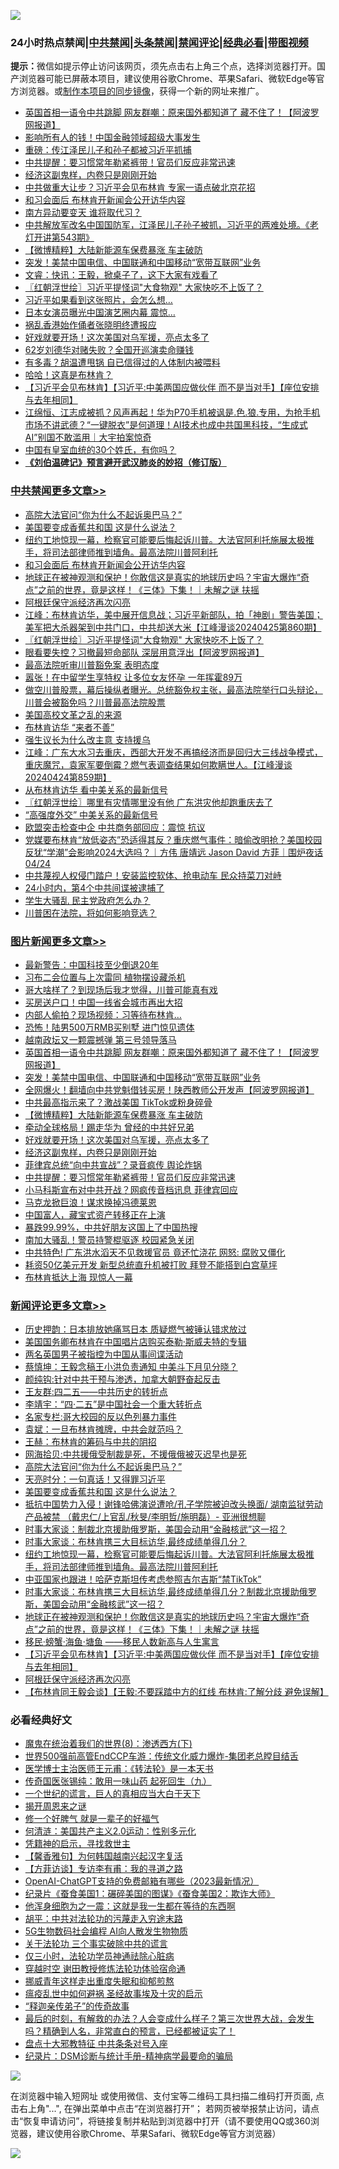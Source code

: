 ![](https://raw.githubusercontent.com/jsvpn/jsproxy/dev/64photo/fqnews-qr.jpg)

<div id="tt">
<h3>24小时热点禁闻|<a href="#%E4%B8%AD%E5%85%B1%E7%A6%81%E9%97%BB%E6%9B%B4%E5%A4%9A%E6%96%87%E7%AB%A0">中共禁闻</a>|<a href="#%E5%9B%BE%E7%89%87%E6%96%B0%E9%97%BB%E6%9B%B4%E5%A4%9A%E6%96%87%E7%AB%A0">头条禁闻</a>|<a href="#%E6%96%B0%E9%97%BB%E8%AF%84%E8%AE%BA%E6%9B%B4%E5%A4%9A%E6%96%87%E7%AB%A0">禁闻评论|<a href="#%E5%BF%85%E7%9C%8B%E7%BB%8F%E5%85%B8%E5%A5%BD%E6%96%87">经典必看</a>|<a href="https://9290254.xyz/3" target="_blank">带图视频</a></h3>
<div><b>提示：</b>微信如提示停止访问该网页，须先点击右上角三个点，选择浏览器打开。国产浏览器可能已屏蔽本项目，建议使用谷歌Chrome、苹果Safari、微软Edge等官方浏览器。或<a href="%E5%88%B6%E4%BD%9Cgit%E7%A6%81%E9%97%BB%E9%95%9C%E5%83%8F.md">制作本项目的同步镜像</a>，获得一个新的网址来推广。</div>
<ul>

<li><a href="/topimagenews/20240426/2029432.md">英国首相一语令中共跳脚 网友群嘲：原来国外都知道了 藏不住了！【阿波罗网报道】</a></li>
<li><a href="/finance/20240426/2029350.md">影响所有人的钱！中国金融领域超级大事发生</a></li>
<li><a href="/ccpdope/20240426/2029528.md">重磅：传江泽民儿子和孙子都被习近平抓捕</a></li>
<li><a href="/topimagenews/20240426/2029298.md">中共提醒：要习惯常年勒紧裤带！官员们反应非常迅速</a></li>
<li><a href="/topimagenews/20240426/2029329.md">经济这副鬼样，内卷只是刚刚开始</a></li>
<li><a href="/baitai/20240426/2029477.md">中共做重大让步？习近平会见布林肯 专家一语点破北京花招</a></li>
<li><a href="/cbnews/20240426/2029550.md">和习会面后 布林肯开新闻会公开访华内容</a></li>
<li><a href="/ccpdope/20240426/2029524.md">南方异动要变天 谁将取代习？</a></li>
<li><a href="/sohnews/20240426/2029436.md">中共解放军改名中国国防军，江泽民儿子孙子被抓，习近平的两难处境。《老灯开讲第543期》</a></li>
<li><a href="/topimagenews/20240426/2029362.md">【微博精粹】大陆新能源车保费暴涨 车主破防</a></li>
<li><a href="/topimagenews/20240426/2029401.md">突发！美禁中国电信、中国联通和中国移动“宽带互联网”业务</a></li>
<li><a href="/sohnews/20240426/2029442.md">文睿：快讯：王毅，掀桌子了，这下大家有戏看了</a></li>
<li><a href="/cbnews/20240426/2029387.md">〖红朝浮世绘〗习近平提怪词&quot;大食物观&quot; 大家快吃不上饭了？</a></li>
<li><a href="/comments/20240426/2029411.md">习近平如果看到这张照片，会怎么想…</a></li>
<li><a href="/yule/20240426/2029355.md">日本女演员曝光中国演艺圈内幕 震惊…</a></li>
<li><a href="/sohnews/20240426/2029446.md">祸乱香港始作俑者张晓明终遭报应</a></li>
<li><a href="/topimagenews/20240426/2029330.md">好戏就要开场！这次美国对乌军援，亮点太多了</a></li>
<li><a href="/yule/20240426/2029393.md">62岁刘德华对赌失败？全国开巡演卖命赚钱</a></li>
<li><a href="/comments/20240426/2029332.md">有多毒？胡温遭甩锅 自已信得过的人体制内被喂料</a></li>
<li><a href="/cnnews/20240426/2029353.md">哈哈！这真是布林肯？</a></li>
<li><a href="/comments/20240426/2029488.md">【习近平会见布林肯】【习近平:中美两国应做伙伴 而不是当对手】【座位安排与去年相同】</a></li>
<li><a href="/sohnews/20240426/2029344.md">江绵恒、江志成被抓？风声再起！华为P70手机被讽是.色.狼.专用，为抢手机市场不讲武德？“一键脱衣”是何道理！AI技术也成中共国黑科技，“生成式AI”别国不敢滥用｜大宇拍案惊奇</a></li>
<li><a href="/lifebaike/20240426/2029402.md">中国有皇室血统的30个姓氏，有你吗？</a></li>
<li><b><a href="/comments/20200207/1272816.md" target="_blank">《刘伯温碑记》预言避开武汉肺炎的妙招（修订版）</a></b></li>
</ul>
</div>

<div class="catlist">
<h3><a href="/cbnews/" target="_blank">中共禁闻</a><span><a href="/cbnews/" target="_blank" rel="nofollow">更多文章>></a></span></h3>
<ul>
<li><a href="/comments/20240427/2029604.md" target="_blank">高院大法官问“你为什么不起诉奥巴马？”</a></li>
<li><a href="/comments/20240427/2029588.md" target="_blank">美国要变成香蕉共和国 这是什么说法？</a></li>
<li><a href="/comments/20240426/2029565.md" target="_blank">纽约工地惊现一幕，检察官可能要后悔起诉川普。大法官阿利托施展太极推手，将司法部律师推到墙角。最高法院川普阿利托</a></li>
<li><a href="/cbnews/20240426/2029550.md" target="_blank">和习会面后 布林肯开新闻会公开访华内容</a></li>
<li><a href="/comments/20240426/2029503.md" target="_blank">地球正在被神观测和保护！你敢信这是真实的地球历史吗？宇宙大爆炸“奇点”之前的世界，竟是这样！《三体》下集！｜未解之谜 扶摇</a></li>
<li><a href="/comments/20240426/2029486.md" target="_blank">阿根廷保守派经济再次闪亮</a></li>
<li><a href="/cbnews/20240426/2029407.md" target="_blank">江峰：布林肯访华，美中展开信息战；习近平新部队，拍「神剧」警告美国；美军把大杀器架到中共门口，中共却送大米【江峰漫谈20240425第860期】</a></li>
<li><a href="/cbnews/20240426/2029387.md" target="_blank">〖红朝浮世绘〗习近平提怪词&quot;大食物观&quot; 大家快吃不上饭了？</a></li>
<li><a href="/cbnews/20240426/2029384.md" target="_blank">眼看要失控？习撤最短命部队 深层用意浮出【阿波罗网报道】</a></li>
<li><a href="/comments/20240426/2029348.md" target="_blank">最高法院听审川普豁免案 表明态度</a></li>
<li><a href="/cbnews/20240426/2029273.md" target="_blank">嚣张！在中留学生享特权 让多位女友怀孕 一年挥霍89万</a></li>
<li><a href="/comments/20240426/2029268.md" target="_blank">做空川普股票，幕后操纵者曝光。总统豁免权主张，最高法院举行口头辩论，川普会被豁免吗？川普最高法院股票</a></li>
<li><a href="/comments/20240426/2029249.md" target="_blank">美国高校文革之乱的来源</a></li>
<li><a href="/comments/20240425/2029160.md" target="_blank">布林肯访华 “来者不善”</a></li>
<li><a href="/comments/20240425/2029139.md" target="_blank">强生议长为什么改主意 支持援乌</a></li>
<li><a href="/cbnews/20240425/2029074.md" target="_blank">江峰：广东大水习去重庆，西部大开发不再搞经济而是回归大三线战争模式，重庆魔咒，袁家军要倒霉？燃气表调查结果如何欺瞒世人。【江峰漫谈20240424第859期】</a></li>
<li><a href="/cbnews/20240425/2029059.md" target="_blank">从布林肯访华 看中美关系的最新信号</a></li>
<li><a href="/cbnews/20240425/2029023.md" target="_blank">〖红朝浮世绘〗哪里有灾情哪里没有他 广东洪灾他却跑重庆去了</a></li>
<li><a href="/cbnews/20240425/2028947.md" target="_blank">“高强度外交” 中美关系的最新信号</a></li>
<li><a href="/cbnews/20240425/2028929.md" target="_blank">欧盟突击检查中企 中共商务部回应：震惊 抗议</a></li>
<li><a href="/comments/20240425/2028923.md" target="_blank">党媒要布林肯“放低姿态”恐适得其反？重庆燃气事件：暗偷改明抢？美国校园反犹“学潮”会影响2024大选吗？｜方伟 唐靖远 Jason David 方菲｜围炉夜话 04/24</a></li>
<li><a href="/cbnews/20240425/2028912.md" target="_blank">中共蔑视人权侵门踏户！安装监控软体、抢电动车 民众持菜刀对峙</a></li>
<li><a href="/cbnews/20240425/2028894.md" target="_blank">24小时内，第4个中共间谍被逮捕了</a></li>
<li><a href="/comments/20240425/2028885.md" target="_blank">学生大骚乱 民主党政府怎么办？</a></li>
<li><a href="/comments/20240425/2028872.md" target="_blank">川普困在法院，将如何影响竞选？</a></li>

</ul>
</div>
<div class="catlist">
<h3><a href="/topimagenews/" target="_blank">图片新闻</a><span><a href="/topimagenews/" target="_blank" rel="nofollow">更多文章>></a></span></h3>
<ul>
<li><a href="/topimagenews/20240427/2029637.md" target="_blank">最新警告：中国科技至少倒退20年</a></li>
<li><a href="/topimagenews/20240427/2029636.md" target="_blank">习布二会位置与上次雷同 植物摆设藏杀机</a></li>
<li><a href="/topimagenews/20240427/2029630.md" target="_blank">哥大啥样了？到现场后我才觉得，川普可能真有戏</a></li>
<li><a href="/topimagenews/20240427/2029629.md" target="_blank">买房送户口！中国一线省会城市再出大招</a></li>
<li><a href="/topimagenews/20240427/2029618.md" target="_blank">内部人偷拍？现场视频：习等待布林肯…</a></li>
<li><a href="/topimagenews/20240427/2029617.md" target="_blank">恐怖！陆男500万RMB买别墅 进门惊见遗体</a></li>
<li><a href="/topimagenews/20240427/2029616.md" target="_blank">越南政坛又一颗震撼弹 第三号领导落马</a></li>
<li><a href="/topimagenews/20240426/2029432.md" target="_blank">英国首相一语令中共跳脚 网友群嘲：原来国外都知道了 藏不住了！【阿波罗网报道】</a></li>
<li><a href="/topimagenews/20240426/2029401.md" target="_blank">突发！美禁中国电信、中国联通和中国移动“宽带互联网”业务</a></li>
<li><a href="/topimagenews/20240426/2029388.md" target="_blank">全网爆火！翻墙向中共党魁借钱买房！陕西教师公开发声【阿波罗网报道】</a></li>
<li><a href="/topimagenews/20240426/2029375.md" target="_blank">中共最高指示来了？激战美国 TikTok或粉身碎骨</a></li>
<li><a href="/topimagenews/20240426/2029362.md" target="_blank">【微博精粹】大陆新能源车保费暴涨 车主破防</a></li>
<li><a href="/topimagenews/20240426/2029349.md" target="_blank">牵动全球格局！踢走华为 曾经的中共好兄弟</a></li>
<li><a href="/topimagenews/20240426/2029330.md" target="_blank">好戏就要开场！这次美国对乌军援，亮点太多了</a></li>
<li><a href="/topimagenews/20240426/2029329.md" target="_blank">经济这副鬼样，内卷只是刚刚开始</a></li>
<li><a href="/topimagenews/20240426/2029315.md" target="_blank">菲律宾总统“向中共宣战”？录音疯传 舆论炸锅</a></li>
<li><a href="/topimagenews/20240426/2029298.md" target="_blank">中共提醒：要习惯常年勒紧裤带！官员们反应非常迅速</a></li>
<li><a href="/topimagenews/20240426/2029282.md" target="_blank">小马科斯宣布对中共开战？网疯传音档讯息 菲律宾回应</a></li>
<li><a href="/topimagenews/20240426/2029281.md" target="_blank">马克龙掀巨浪！谋求换掉冯德莱恩</a></li>
<li><a href="/topimagenews/20240426/2029272.md" target="_blank">中国富人，藏宝式资产转移正在上演</a></li>
<li><a href="/topimagenews/20240425/2029225.md" target="_blank">暴跌99.99%，中共好朋友这国上了中国热搜</a></li>
<li><a href="/topimagenews/20240425/2029180.md" target="_blank">南加大骚乱！警员持警棍驱逐 校园紧急关闭</a></li>
<li><a href="/topimagenews/20240425/2029158.md" target="_blank">中共特色! 广东洪水滔天不见救援官员 竟还忙浇花 网怒: 腐败又僵化</a></li>
<li><a href="/topimagenews/20240425/2029157.md" target="_blank">耗资50亿美元开发 新型总统直升机被打败 拜登不能搭到白宫草坪</a></li>
<li><a href="/topimagenews/20240425/2029145.md" target="_blank">布林肯抵达上海 现惊人一幕</a></li>

</ul>
</div>
<div class="catlist">
<h3><a href="/comments/" target="_blank">新闻评论</a><span><a href="/comments/" target="_blank" rel="nofollow">更多文章>></a></span></h3>
<ul>
<li><a href="/comments/20240427/2029638.md" target="_blank">历史押韵：日本排放她痛骂日本 质疑燃气被锤认错求放过</a></li>
<li><a href="/comments/20240427/2029628.md" target="_blank">美国国务卿布林肯在中国唱片店购买泰勒·斯威夫特的专辑</a></li>
<li><a href="/comments/20240427/2029627.md" target="_blank">两名英国男子被指控为中国从事间谍活动</a></li>
<li><a href="/comments/20240427/2029624.md" target="_blank">蔡慎坤：王毅念稿王小洪负责通知 中美斗下月见分晓？</a></li>
<li><a href="/comments/20240427/2029622.md" target="_blank">颜纯钩:针对中共干预与渗透，加拿大朝野奋起反击</a></li>
<li><a href="/comments/20240427/2029621.md" target="_blank">王友群:四二五——中共历史的转折点</a></li>
<li><a href="/comments/20240427/2029620.md" target="_blank">李靖宇：“四‧二五”是中国社会一个重大转折点</a></li>
<li><a href="/comments/20240427/2029619.md" target="_blank">名家专栏:哥大校园的反以色列暴力事件</a></li>
<li><a href="/comments/20240427/2029609.md" target="_blank">袁斌：一旦布林肯摊牌，中共会就范吗？</a></li>
<li><a href="/comments/20240427/2029608.md" target="_blank">王赫：布林肯的筹码与中共的阴招</a></li>
<li><a href="/comments/20240427/2029607.md" target="_blank">网海拾贝:中共援俄受制裁是死，不援俄俄被灭迟早也是死</a></li>
<li><a href="/comments/20240427/2029604.md" target="_blank">高院大法官问“你为什么不起诉奥巴马？”</a></li>
<li><a href="/comments/20240427/2029589.md" target="_blank">天亮时分：一句真话！又得罪习近平</a></li>
<li><a href="/comments/20240427/2029588.md" target="_blank">美国要变成香蕉共和国 这是什么说法？</a></li>
<li><a href="/comments/20240427/2029587.md" target="_blank">抵抗中国势力入侵！谢锋哈佛演说遭呛/孔子学院被迫改头换面/ 湖南监狱劳动产品被禁 （戴忠仁/上官乱/秋旻/李明哲/施明磊）- 亚洲很想聊</a></li>
<li><a href="/comments/20240427/2029568.md" target="_blank">时事大家谈：制裁北京援助俄罗斯，美国会动用“金融核武”这一招？</a></li>
<li><a href="/comments/20240427/2029567.md" target="_blank">时事大家谈：布林肯携三大目标访华,最终成绩单得几分？</a></li>
<li><a href="/comments/20240426/2029565.md" target="_blank">纽约工地惊现一幕，检察官可能要后悔起诉川普。大法官阿利托施展太极推手，将司法部律师推到墙角。最高法院川普阿利托</a></li>
<li><a href="/comments/20240426/2029552.md" target="_blank">中亚国家也跟进！哈萨克斯坦传考虑参照吉尔吉斯“禁TikTok”</a></li>
<li><a href="/comments/20240426/2029547.md" target="_blank">时事大家谈：布林肯携三大目标访华,最终成绩单得几分？制裁北京援助俄罗斯，美国会动用“金融核武”这一招？</a></li>
<li><a href="/comments/20240426/2029503.md" target="_blank">地球正在被神观测和保护！你敢信这是真实的地球历史吗？宇宙大爆炸“奇点”之前的世界，竟是这样！《三体》下集！｜未解之谜 扶摇</a></li>
<li><a href="/comments/20240426/2029499.md" target="_blank">移民·螃蟹·海鱼·塘鱼 ——移民人数新高与人生寓言</a></li>
<li><a href="/comments/20240426/2029488.md" target="_blank">【习近平会见布林肯】【习近平:中美两国应做伙伴 而不是当对手】【座位安排与去年相同】</a></li>
<li><a href="/comments/20240426/2029486.md" target="_blank">阿根廷保守派经济再次闪亮</a></li>
<li><a href="/comments/20240426/2029443.md" target="_blank">【布林肯同王毅会谈】【王毅:不要踩踏中方的红线 布林肯:了解分歧 避免误解】</a></li>

</ul>
</div>

<div class="catlist">
<h3>必看经典好文</h3>
<ul>
<li><a href="/topimagenews/20180527/948714.md" target="_blank">魔鬼在统治着我们的世界(8)：渗透西方(下)</a></li>
<li><a href="/comments/20220728/1764121.md" target="_blank">世界500强前高管EndCCP车游：传统文化威力爆炸-集团老总瞠目结舌</a></li>
<li><a href="/comments/20220826/1776760.md" target="_blank">医学博士主治医师王元甫：《转法轮》是一本天书</a></li>
<li><a href="/comments/20220214/1691990.md" target="_blank">传奇国医张锡纯：敢用一味山药 起死回生（九）</a></li>
<li><a href="/comments/20200621/1348067.md" target="_blank">一个世纪的谎言，巨人的真相应当大白于天下</a></li>
<li><a href="/lishi/20131130/662544.md" target="_blank">揭开周恩来之谜</a></li>
<li><a href="/funmedia/20200713/1359909.md" target="_blank">修一个好脾气 就是一辈子的好福气</a></li>
<li><a href="/comments/20230919/1935723.md" target="_blank">何清涟：美国共产主义2.0运动：性别多元化</a></li>
<li><a href="/tculture/xiulian/20150708/421752.md" target="_blank">凭籍神的启示，寻找救世主</a></li>
<li><a href="/bannedvideo/20210301/1495767.md" target="_blank">【馨香雅句】为何韩国越南兴起汉字复活</a></li>
<li><a href="/comments/20210804/1600181.md" target="_blank">【方菲访谈】专访李有甫：我的寻道之路</a></li>
<li><a href="/comments/20230515/1884431.md" target="_blank">OpenAI-ChatGPT支持的免费邮箱有哪些（2023最新情况）</a></li>
<li><a href="/comments/20210123/1473011.md" target="_blank">纪录片《蚕食美国1：碾碎美国的图谋》《蚕食美国2：欺诈大师》</a></li>
<li><a href="/topimagenews/20210219/1489990.md" target="_blank">他浑身细胞为之一震：这就是我一生都在等待的东西啊</a></li>
<li><a href="/cbnews/20200720/1363328.md" target="_blank">胡平：中共对法轮功的污蔑走入穷途末路</a></li>
<li><a href="/topimagenews/20200527/1335347.md" target="_blank">5G生物数码社会编程 AI向人散发生物物质</a></li>
<li><a href="/cbnews/20200703/1354907.md" target="_blank">关于法轮功 三个事实破除中共的谎言</a></li>
<li><a href="/health/20170626/780270.md" target="_blank">仅三小时，法轮功学员神通祛除心脏病</a></li>
<li><a href="/comments/20200511/1322384.md" target="_blank">穿越时空 谢田教授修炼法轮功体验宿命通</a></li>
<li><a href="/aomi/life/20240330/2018911.md" target="_blank">挪威青年这样走出重度失眠和抑郁煎熬</a></li>
<li><a href="/comments/20200618/1346823.md" target="_blank">瘟疫乱世中如何避祸 圣经故事埃及十灾的启示</a></li>
<li><a href="/tculture/20121214/86862.md" target="_blank">“释迦亲传弟子”的传奇故事</a></li>
<li><a href="/comments/20221021/1800167.md" target="_blank">最后的时刻，有解救的办法？人会变成什么样子？第三次世界大战，会发生吗？精确到人名，非常直白的预言，已经都被证实了！</a></li>
<li><a href="/cbnews/20190701/1151453.md" target="_blank">盘点十大邪教特征 中共条条对号入座</a></li>
<li><a href="/comments/20240403/2020547.md" target="_blank">纪录片：DSM诊断与统计手册-精神病学最要命的骗局</a></li>

</ul>
</div>

![](https://raw.githubusercontent.com/jsvpn/jsproxy/dev/64photo/fqnews-qr.jpg)

在浏览器中输入短网址 或使用微信、支付宝等二维码工具扫描二维码打开页面, 点击右上角"...", 在弹出菜单中点击“在浏览器打开”； 若网页被举报禁止访问，请点击“恢复申请访问”，将链接复制并粘贴到浏览器中打开（请不要使用QQ或360浏览器，建议使用谷歌Chrome、苹果Safari、微软Edge等官方浏览器）

![](https://raw.githubusercontent.com/jsvpn/jsproxy/dev/64photo/wx.jpg)